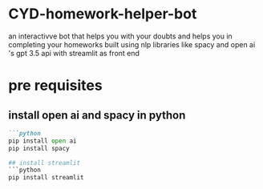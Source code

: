 # CYD-homework-helper-bot
an interactivve bot that helps you with your doubts and helps you in completing your homeworks built using nlp libraries like spacy and open ai 's gpt 3.5 api with streamlit as front end

# pre requisites
## install open ai and spacy in python

```markdown
```python
pip install open ai
pip install spacy

## install streamlit
```python
pip install streamlit
